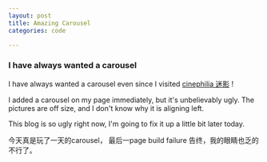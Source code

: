 ```yaml
---
layout: post
title: Amazing Carousel
categories: code

---
```


### I have always wanted a carousel 
I have always wanted a carousel even since I visited [cinephilia 迷影](http://cinephilia.net) !

I added a carousel on my page immediately, but it's unbelievably ugly. The pictures are off size, and I don't know why it is aligning left.

This blog is so ugly right now, I'm going to fix it up a little bit later today. 

今天真是玩了一天的carousel， 最后一page build failure 告终，我的眼睛也乏的不行了。

